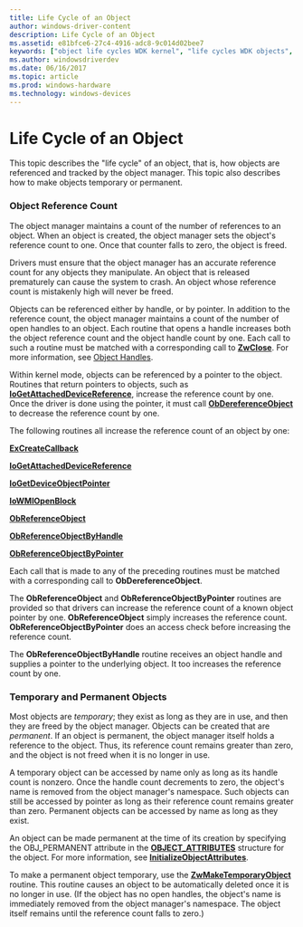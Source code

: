 ```yaml
---
title: Life Cycle of an Object
author: windows-driver-content
description: Life Cycle of an Object
ms.assetid: e81bfce6-27c4-4916-adc8-9c014d02bee7
keywords: ["object life cycles WDK kernel", "life cycles WDK objects", "referencing objects", "object reference counts WDK kernel", "temporary objects WDK kernel", "permanent objects WDK kernel", "reference counts WDK objects", "freed objects WDK kernel", "object temporary status WDK kernel", "object permanent status WDK kernel", "automatic object deletions WDK kernel", "object tracking WDK kernel", "open object handles WDK kernel", "counting references WDK objects"]
ms.author: windowsdriverdev
ms.date: 06/16/2017
ms.topic: article
ms.prod: windows-hardware
ms.technology: windows-devices
---
```


# Life Cycle of an Object





This topic describes the "life cycle" of an object, that is, how objects are referenced and tracked by the object manager. This topic also describes how to make objects temporary or permanent.

### Object Reference Count

The object manager maintains a count of the number of references to an object. When an object is created, the object manager sets the object's reference count to one. Once that counter falls to zero, the object is freed.

Drivers must ensure that the object manager has an accurate reference count for any objects they manipulate. An object that is released prematurely can cause the system to crash. An object whose reference count is mistakenly high will never be freed.

Objects can be referenced either by handle, or by pointer. In addition to the reference count, the object manager maintains a count of the number of open handles to an object. Each routine that opens a handle increases both the object reference count and the object handle count by one. Each call to such a routine must be matched with a corresponding call to [**ZwClose**](https://msdn.microsoft.com/library/windows/hardware/ff566417). For more information, see [Object Handles](object-handles.md).

Within kernel mode, objects can be referenced by a pointer to the object. Routines that return pointers to objects, such as [**IoGetAttachedDeviceReference**](https://msdn.microsoft.com/library/windows/hardware/ff549145), increase the reference count by one. Once the driver is done using the pointer, it must call [**ObDereferenceObject**](https://msdn.microsoft.com/library/windows/hardware/ff557724) to decrease the reference count by one.

The following routines all increase the reference count of an object by one:

[**ExCreateCallback**](https://msdn.microsoft.com/library/windows/hardware/ff544560)

[**IoGetAttachedDeviceReference**](https://msdn.microsoft.com/library/windows/hardware/ff549145)

[**IoGetDeviceObjectPointer**](https://msdn.microsoft.com/library/windows/hardware/ff549198)

[**IoWMIOpenBlock**](https://msdn.microsoft.com/library/windows/hardware/ff550453)

[**ObReferenceObject**](https://msdn.microsoft.com/library/windows/hardware/ff558678)

[**ObReferenceObjectByHandle**](https://msdn.microsoft.com/library/windows/hardware/ff558679)

[**ObReferenceObjectByPointer**](https://msdn.microsoft.com/library/windows/hardware/ff558686)

Each call that is made to any of the preceding routines must be matched with a corresponding call to **ObDereferenceObject**.

The **ObReferenceObject** and **ObReferenceObjectByPointer** routines are provided so that drivers can increase the reference count of a known object pointer by one. **ObReferenceObject** simply increases the reference count. **ObReferenceObjectByPointer** does an access check before increasing the reference count.

The **ObReferenceObjectByHandle** routine receives an object handle and supplies a pointer to the underlying object. It too increases the reference count by one.

### Temporary and Permanent Objects

Most objects are *temporary*; they exist as long as they are in use, and then they are freed by the object manager. Objects can be created that are *permanent*. If an object is permanent, the object manager itself holds a reference to the object. Thus, its reference count remains greater than zero, and the object is not freed when it is no longer in use.

A temporary object can be accessed by name only as long as its handle count is nonzero. Once the handle count decrements to zero, the object's name is removed from the object manager's namespace. Such objects can still be accessed by pointer as long as their reference count remains greater than zero. Permanent objects can be accessed by name as long as they exist.

An object can be made permanent at the time of its creation by specifying the OBJ\_PERMANENT attribute in the [**OBJECT\_ATTRIBUTES**](https://msdn.microsoft.com/library/windows/hardware/ff557749) structure for the object. For more information, see [**InitializeObjectAttributes**](https://msdn.microsoft.com/library/windows/hardware/ff547804).

To make a permanent object temporary, use the [**ZwMakeTemporaryObject**](https://msdn.microsoft.com/library/windows/hardware/ff566477) routine. This routine causes an object to be automatically deleted once it is no longer in use. (If the object has no open handles, the object's name is immediately removed from the object manager's namespace. The object itself remains until the reference count falls to zero.)

 

 




